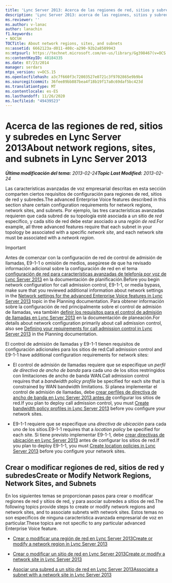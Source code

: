 ```yaml
---
title: 'Lync Server 2013: Acerca de las regiones de red, sitios y subredes'
description: 'Lync Server 2013: acerca de las regiones, sitios y subredes de la red.'
ms.reviewer: ''
ms.author: v-lanac
author: lanachin
f1.keywords:
- NOCSH
TOCTitle: About network regions, sites, and subnets
ms:assetid: 6662123a-d011-408c-a290-92b2a8589943
ms:mtpsurl: https://technet.microsoft.com/en-us/library/Gg398467(v=OCS.15)
ms:contentKeyID: 48184335
ms.date: 07/23/2014
manager: serdars
mtps_version: v=OCS.15
ms.openlocfilehash: a3c7f660f3c72003527e0721c3f9702865e9b9b4
ms.sourcegitcommit: 36fee89bb887bea4f18b19f17a8c69daf5bc423d
ms.translationtype: MT
ms.contentlocale: es-ES
ms.lasthandoff: 11/26/2020
ms.locfileid: "49439523"
---
```

# <a name="about-network-regions-sites-and-subnets-in-lync-server-2013"></a><span data-ttu-id="28423-103">Acerca de las regiones de red, sitios y subredes en Lync Server 2013</span><span class="sxs-lookup"><span data-stu-id="28423-103">About network regions, sites, and subnets in Lync Server 2013</span></span>

<div data-xmlns="http://www.w3.org/1999/xhtml">

<div class="topic" data-xmlns="http://www.w3.org/1999/xhtml" data-msxsl="urn:schemas-microsoft-com:xslt" data-cs="https://msdn.microsoft.com/">

<div data-asp="https://msdn2.microsoft.com/asp">



</div>

<div id="mainSection">

<div id="mainBody"><span data-ttu-id="28423-104">

<span> </span></span><span class="sxs-lookup"><span data-stu-id="28423-104">

<span> </span></span></span>

<span data-ttu-id="28423-105">_**Última modificación del tema:** 2013-02-24_</span><span class="sxs-lookup"><span data-stu-id="28423-105">_**Topic Last Modified:** 2013-02-24_</span></span>

<span data-ttu-id="28423-106">Las características avanzadas de voz empresarial descritas en esta sección comparten ciertos requisitos de configuración para regiones de red, sitios de red y subredes.</span><span class="sxs-lookup"><span data-stu-id="28423-106">The advanced Enterprise Voice features described in this section share certain configuration requirements for network regions, network sites, and subnets.</span></span> <span data-ttu-id="28423-107">Por ejemplo, las tres características avanzadas requieren que cada subred de su topología esté asociada a un sitio de *red* específico, y cada sitio de red debe estar asociado a una *región de red*.</span><span class="sxs-lookup"><span data-stu-id="28423-107">For example, all three advanced features require that each subnet in your topology be associated with a specific *network site*, and each network site must be associated with a *network region*.</span></span>

<div>


> [!IMPORTANT]  
> <span data-ttu-id="28423-108">Antes de comenzar con la configuración de red de control de admisión de llamadas, E9-1-1 o omisión de medios, asegúrese de que ha revisado información adicional sobre la configuración de red en el tema <A href="lync-server-2013-network-settings-for-the-advanced-enterprise-voice-features.md">configuración de red para características avanzadas de telefonía por voz de Lync Server 2013</A> en la documentación de planificación.</span><span class="sxs-lookup"><span data-stu-id="28423-108">Before you begin network configuration for call admission control, E9-1-1, or media bypass, make sure that you reviewed additional information about network settings in the <A href="lync-server-2013-network-settings-for-the-advanced-enterprise-voice-features.md">Network settings for the advanced Enterprise Voice features in Lync Server 2013</A> topic in the Planning documentation.</span></span> <span data-ttu-id="28423-109">Para obtener información sobre la configuración de red principalmente sobre el control de admisión de llamadas, vea también <A href="lync-server-2013-defining-your-requirements-for-call-admission-control.md">definir los requisitos para el control de admisión de llamadas en Lync Server 2013</A> en la documentación de planeación.</span><span class="sxs-lookup"><span data-stu-id="28423-109">For details about network configuration primarily about call admission control, also see <A href="lync-server-2013-defining-your-requirements-for-call-admission-control.md">Defining your requirements for call admission control in Lync Server 2013</A> in the Planning documentation.</span></span>



</div>

<span data-ttu-id="28423-110">El control de admisión de llamadas y E9-1-1 tienen requisitos de configuración adicionales para los sitios de red:</span><span class="sxs-lookup"><span data-stu-id="28423-110">Call admission control and E9-1-1 have additional configuration requirements for network sites:</span></span>

  - <span data-ttu-id="28423-111">El control de admisión de llamadas requiere que se especifique un   *perfil de directiva de ancho de banda* para cada uno de los sitios restringidos con limitaciones de ancho de banda WAN.</span><span class="sxs-lookup"><span data-stu-id="28423-111">Call admission control requires that a *bandwidth policy profile* be specified for each site that is constrained by WAN bandwidth limitations.</span></span> <span data-ttu-id="28423-112">Si planea implementar el control de admisión de llamadas, debe [crear perfiles de directiva de ancho de banda en Lync Server 2013 antes de](lync-server-2013-create-bandwidth-policy-profiles.md) configurar los sitios de red.</span><span class="sxs-lookup"><span data-stu-id="28423-112">If you plan to deploy call admission control, you must [Create bandwidth policy profiles in Lync Server 2013](lync-server-2013-create-bandwidth-policy-profiles.md) before you configure your network sites.</span></span>

  - <span data-ttu-id="28423-113">E9-1-1 requiere que se especifique una *directiva de ubicación* para cada uno de los sitios.</span><span class="sxs-lookup"><span data-stu-id="28423-113">E9-1-1 requires that a *location policy* be specified for each site.</span></span> <span data-ttu-id="28423-114">Si tiene previsto implementar E9-1-1, debe [crear directivas de ubicación en Lync Server 2013](lync-server-2013-create-location-policies.md) antes de configurar los sitios de red.</span><span class="sxs-lookup"><span data-stu-id="28423-114">If you plan to deploy E9-1-1, you must [Create location policies in Lync Server 2013](lync-server-2013-create-location-policies.md) before you configure your network sites.</span></span>

<div>

## <a name="create-or-modify-network-regions-network-sites-and-subnets"></a><span data-ttu-id="28423-115">Crear o modificar regiones de red, sitios de red y subredes</span><span class="sxs-lookup"><span data-stu-id="28423-115">Create or Modify Network Regions, Network Sites, and Subnets</span></span>

<span data-ttu-id="28423-116">En los siguientes temas se proporcionan pasos para crear o modificar regiones de red y sitios de red, y para asociar subredes a sitios de red.</span><span class="sxs-lookup"><span data-stu-id="28423-116">The following topics provide steps to create or modify network regions and network sites, and to associate subnets with network sites.</span></span> <span data-ttu-id="28423-117">Estos temas no son específicos de ninguna característica avanzada empresarial de voz en particular.</span><span class="sxs-lookup"><span data-stu-id="28423-117">These topics are not specific to any particular advanced Enterprise Voice feature.</span></span>

  - [<span data-ttu-id="28423-118">Crear o modificar una región de red en Lync Server 2013</span><span class="sxs-lookup"><span data-stu-id="28423-118">Create or modify a network region in Lync Server 2013</span></span>](lync-server-2013-create-or-modify-a-network-region.md)

  - [<span data-ttu-id="28423-119">Crear o modificar un sitio de red en Lync Server 2013</span><span class="sxs-lookup"><span data-stu-id="28423-119">Create or modify a network site in Lync Server 2013</span></span>](lync-server-2013-create-or-modify-a-network-site.md)

  - [<span data-ttu-id="28423-120">Asociar una subred a un sitio de red en Lync Server 2013</span><span class="sxs-lookup"><span data-stu-id="28423-120">Associate a subnet with a network site in Lync Server 2013</span></span>](lync-server-2013-associate-a-subnet-with-a-network-site.md)

<span data-ttu-id="28423-121"></div>

</div>

<span> </span>

</div>

</div>

</span><span class="sxs-lookup"><span data-stu-id="28423-121"></div>

</div>

<span> </span>

</div>

</div>

</span></span></div>

